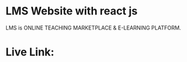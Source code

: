 # LMS Website with react js
LMS is ONLINE TEACHING MARKETPLACE & E-LEARNING PLATFORM.

# Live Link: 